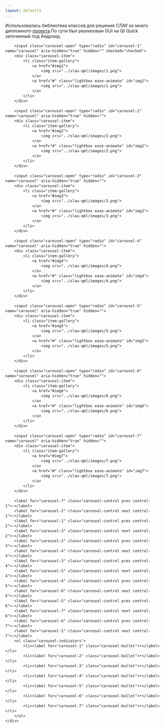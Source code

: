 ```yaml
---
layout: default1
---
```


Использовалась библиотека  классов для решения СЛАУ из моего дипломного [проекта](../).По сути был реализован GUI на Qt Quick заточенный под Андроид.
<div class="carousel">
    <div class="carousel-inner">
	
        <input class="carousel-open" type="radio" id="carousel-1" name="carousel" aria-hidden="true" hidden="" checked="checked">
        <div class="carousel-item">
            <li class="item-gallery">
                <a href="#img1">
                    <img src="../slau-qml/images/1.png">
                </a>
                <a href="#" class="lightbox ease-animate" id="img1">
                    <img src="../slau-qml/images/1.png">
                </a>
            </li>                                     
        </div>
		
        <input class="carousel-open" type="radio" id="carousel-2" name="carousel" aria-hidden="true" hidden="">
        <div class="carousel-item">
            <li class="item-gallery">
                <a href="#img2">
                    <img src="../slau-qml/images/2.png">
                </a>
                <a href="#" class="lightbox ease-animate" id="img2">
                    <img src="../slau-qml/images/2.png">
                </a>
            </li>
        </div>
		
        <input class="carousel-open" type="radio" id="carousel-3" name="carousel" aria-hidden="true" hidden="">
        <div class="carousel-item">
            <li class="item-gallery">
                <a href="#img3">
                    <img src="../slau-qml/images/3.png">
                </a>
                <a href="#" class="lightbox ease-animate" id="img3">
                    <img src="../slau-qml/images/3.png">
                </a>
            </li>
        </div>
		
		<input class="carousel-open" type="radio" id="carousel-4" name="carousel" aria-hidden="true" hidden="">
        <div class="carousel-item">
            <li class="item-gallery">
                <a href="#img4">
                    <img src="../slau-qml/images/4.png">
                </a>
                <a href="#" class="lightbox ease-animate" id="img4">
                    <img src="../slau-qml/images/4.png">
                </a>
            </li>
        </div>
		
		<input class="carousel-open" type="radio" id="carousel-5" name="carousel" aria-hidden="true" hidden="">
        <div class="carousel-item">
            <li class="item-gallery">
                <a href="#img5">
                    <img src="../slau-qml/images/5.png">
                </a>
                <a href="#" class="lightbox ease-animate" id="img5">
                    <img src="../slau-qml/images/5.png">
                </a>
            </li>
        </div>	

		<input class="carousel-open" type="radio" id="carousel-6" name="carousel" aria-hidden="true" hidden="">
        <div class="carousel-item">
            <li class="item-gallery">
                <a href="#img6">
                    <img src="../slau-qml/images/6.png">
                </a>
                <a href="#" class="lightbox ease-animate" id="img6">
                    <img src="../slau-qml/images/6.png">
                </a>
            </li>
        </div>
		
		<input class="carousel-open" type="radio" id="carousel-7" name="carousel" aria-hidden="true" hidden="">
        <div class="carousel-item">
            <li class="item-gallery">
                <a href="#img7">
                    <img src="../slau-qml/images/7.png">
                </a>
                <a href="#" class="lightbox ease-animate" id="img7">
                    <img src="../slau-qml/images/7.png">
                </a>
            </li>
        </div>
			 
        <label for="carousel-7" class="carousel-control prev control-1">‹</label>
        <label for="carousel-2" class="carousel-control next control-1">›</label>
        <label for="carousel-1" class="carousel-control prev control-2">‹</label>
        <label for="carousel-3" class="carousel-control next control-2">›</label>
        <label for="carousel-2" class="carousel-control prev control-3">‹</label>
        <label for="carousel-4" class="carousel-control next control-3">›</label>
		<label for="carousel-3" class="carousel-control prev control-4">‹</label>
        <label for="carousel-5" class="carousel-control next control-4">›</label>
		<label for="carousel-4" class="carousel-control prev control-5">‹</label>
        <label for="carousel-6" class="carousel-control next control-5">›</label>
		<label for="carousel-5" class="carousel-control prev control-6">‹</label>
        <label for="carousel-7" class="carousel-control next control-6">›</label>
		<label for="carousel-6" class="carousel-control prev control-7">‹</label>
        <label for="carousel-1" class="carousel-control next control-7">›</label>
        <ol class="carousel-indicators">
            <li><label for="carousel-1" class="carousel-bullet">•</label></li>
            <li><label for="carousel-2" class="carousel-bullet">•</label></li>
            <li><label for="carousel-3" class="carousel-bullet">•</label></li>
			<li><label for="carousel-4" class="carousel-bullet">•</label></li>
			<li><label for="carousel-5" class="carousel-bullet">•</label></li>
			<li><label for="carousel-6" class="carousel-bullet">•</label></li>
			<li><label for="carousel-7" class="carousel-bullet">•</label></li>
        </ol>
    </div>
</div>    
    
    